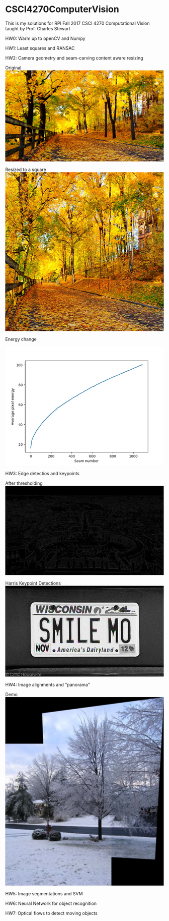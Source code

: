 # CSCI4270ComputerVision
This is my solutions for RPI Fall 2017 CSCI 4270 Computational Vision taught by Prof. Charles Stewart

HW0: Warm up to openCV and Numpy

HW1: Least squares and RANSAC

HW2: Camera geometry and seam-carving content aware resizing

Original
![alt text](https://github.com/TheSithPadawan/CSCI4270ComputerVision/blob/master/autumn.jpg)

Resized to a square
![alt text](https://github.com/TheSithPadawan/CSCI4270ComputerVision/blob/master/autumn_square.jpg)

Energy change

![alt text](https://github.com/TheSithPadawan/CSCI4270ComputerVision/blob/master/autumn_energy.jpg)

HW3: Edge detectios and keypoints

After thresholding
![alt text](https://github.com/TheSithPadawan/CSCI4270ComputerVision/blob/master/StPetersEdgeDetection.png)

Harris Keypoint Detections
![alt text](https://github.com/TheSithPadawan/CSCI4270ComputerVision/blob/master/harrisKP.jpg)

HW4: Image alignments and "panorama"

Demo
![alt text](https://github.com/TheSithPadawan/CSCI4270ComputerVision/blob/master/image1_image2.jpg)

HW5: Image segmentations and SVM

HW6: Neural Network for object recognition

HW7: Optical flows to detect moving objects
